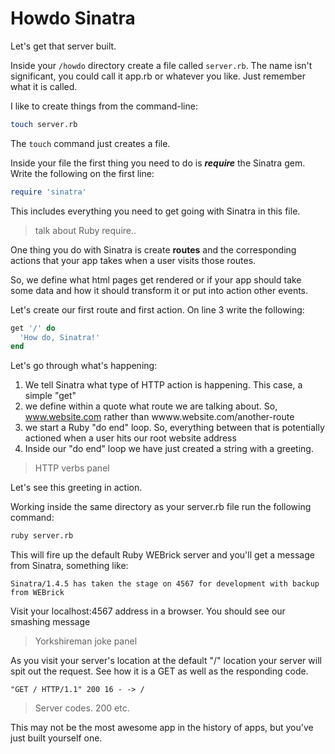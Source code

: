 # Howdo Sinatra

Let's get that server built.

Inside your ```/howdo``` directory create a file called ```server.rb```. The name isn't significant, you could call it app.rb or whatever you like. Just remember what it is called.

I like to create things from the command-line:

```bash
touch server.rb
```

The ```touch``` command just creates a file.

Inside your file the first thing you need to do is ***require*** the Sinatra gem. Write the following on the first line:

```ruby
require 'sinatra'
```

This includes everything you need to get going with Sinatra in this file. 

> talk about Ruby require..

One thing you do with Sinatra is create **routes** and the corresponding actions that your app takes when a user visits those routes.

So, we define what html pages get rendered or if your app should take some data and how it should transform it or put into action other events.

Let's create our first route and first action. On line 3 write the following:

```ruby
get '/' do
  'How do, Sinatra!'
end
```

Let's go through what's happening:

1. We tell Sinatra what type of HTTP action is happening. This case, a simple "get"
2. we define within a quote what route we are talking about. So, www.website.com rather than wwww.website.com/another-route
3. we start a Ruby "do end" loop. So, everything between that is  potentially actioned when a user hits our root website address
4. Inside our "do end" loop we have just created a string with a  greeting.

> HTTP verbs panel

Let's see this greeting in action.

Working inside the same directory as your server.rb file run the following command:

```bash
ruby server.rb
```

This will fire up the default Ruby WEBrick server and you'll get a message from Sinatra, something like:

```
Sinatra/1.4.5 has taken the stage on 4567 for development with backup from WEBrick  
```

Visit your localhost:4567 address in a browser. You should see our smashing message

> Yorkshireman joke panel

As you visit your server's location at the default "/" location your server will spit out the request. See how it is a GET as well as the responding code.

```
"GET / HTTP/1.1" 200 16 - -> /  
```

> Server codes. 200 etc.

This may not be the most awesome app in the history of apps, but you've just built yourself one. 



